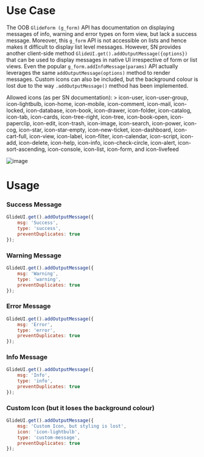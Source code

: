 # Use Case
The OOB `GlideForm (g_form)` API has documentation on displaying messages of info, warning and error types on form view, but lack a success message. Moreover, this `g_form` API is not accessible on lists and hence makes it difficult to display list level messages.
However, SN provides another client-side method `GlideUI.get().addOutputMessage({options})` that can be used to display messages in native UI irrespective of form or list views. Even the popular `g_form.addInfoMessage(params)` API actually leverages the same `addOutputMessage(options)` method to render messages.
Custom icons can also be included, but the background colour is lost due to the way `.addOutputMessage()`  method has been implemented.

Allowed icons (as per SN documentation): > icon-user, icon-user-group, icon-lightbulb, icon-home, icon-mobile, icon-comment, icon-mail, icon-locked, icon-database, icon-book, icon-drawer, icon-folder, icon-catalog, icon-tab, icon-cards, icon-tree-right, icon-tree, icon-book-open, icon-paperclip, icon-edit, icon-trash, icon-image, icon-search, icon-power, icon-cog, icon-star, icon-star-empty, icon-new-ticket, icon-dashboard, icon-cart-full, icon-view, icon-label, icon-filter, icon-calendar, icon-script, icon-add, icon-delete, icon-help, icon-info, icon-check-circle, icon-alert, icon-sort-ascending, icon-console, icon-list, icon-form, and icon-livefeed

![image](https://github.com/annaydas/code-snippets/assets/29729050/7c93828c-d30a-4255-a97c-a2ee4f9126ac)


# Usage

### Success Message
```javascript
GlideUI.get().addOutputMessage({
    msg: 'Success',
    type: 'success',
    preventDuplicates: true
});
```

### Warning Message
```javascript
GlideUI.get().addOutputMessage({
    msg: 'Warning',
    type: 'warning',
    preventDuplicates: true
});
```

### Error Message
```javascript
GlideUI.get().addOutputMessage({
    msg: 'Error',
    type: 'error',
    preventDuplicates: true
});
```

### Info Message
```javascript
GlideUI.get().addOutputMessage({
    msg: 'Info',
    type: 'info',
    preventDuplicates: true
});
```

### Custom Icon (but it loses the background colour)
```javascript
GlideUI.get().addOutputMessage({
    msg: 'Custom Icon, but styling is lost',
    icon: 'icon-lightbulb',
    type: 'custom-message',
    preventDuplicates: true
});
```
